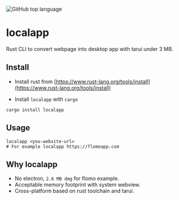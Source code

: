 ![GitHub top language](https://img.shields.io/github/languages/top/xcodebuild/localapp?style=for-the-badge)
# localapp
Rust CLI to convert webpage into desktop app with tarui under 3 MB.

## Install

- Install rust from [https://www.rust-lang.org/tools/install](https://www.rust-lang.org/tools/install)
  
- Install `localapp` with `cargo`
```shell
cargo install localapp
```

## Usage

```
localapp <you-website-url>
# For example localapp https://flomoapp.com
```

## Why localapp

- No electron, `2.6 MB dmg` for flomo example.
- Acceptable memory footprint with system webview.
- Cross-platform based on rust toolchain and tarui.

